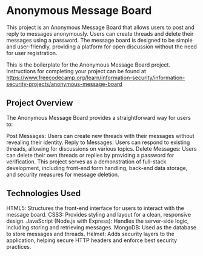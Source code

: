 # Anonymous Message Board

This project is an Anonymous Message Board that allows users to post and reply to messages anonymously. Users can create threads and delete their messages using a password. The message board is designed to be simple and user-friendly, providing a platform for open discussion without the need for user registration.

This is the boilerplate for the Anonymous Message Board project. Instructions for completing your project can be found at https://www.freecodecamp.org/learn/information-security/information-security-projects/anonymous-message-board

## Project Overview
The Anonymous Message Board provides a straightforward way for users to:

Post Messages: Users can create new threads with their messages without revealing their identity.
Reply to Messages: Users can respond to existing threads, allowing for discussions on various topics.
Delete Messages: Users can delete their own threads or replies by providing a password for verification.
This project serves as a demonstration of full-stack development, including front-end form handling, back-end data storage, and security measures for message deletion.

## Technologies Used
HTML5: Structures the front-end interface for users to interact with the message board.
CSS3: Provides styling and layout for a clean, responsive design.
JavaScript (Node.js with Express): Handles the server-side logic, including storing and retrieving messages.
MongoDB: Used as the database to store messages and threads.
Helmet: Adds security layers to the application, helping secure HTTP headers and enforce best security practices.
